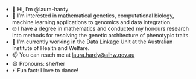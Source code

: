 - 👋 Hi, I’m @laura-hardy
- 👀 I’m interested in mathematical genetics, computational biology, machine learning applications to genomics and data integration.
- 🤓 I have a degree in mathematics and conducted my honours research into methods for resolving the genetic architecture of phenotypic traits.
- 🌱 I’m currently working in the Data Linkage Unit at the Australian Institute of Health and Welfare.
- 📫 You can reach me at laura.hardy@aihw.gov.au
- 😄 Pronouns: she/her
- ⚡ Fun fact: I love to dance!

<!---
laura-hardy/laura-hardy is a ✨ special ✨ repository because its `README.md` (this file) appears on your GitHub profile.
You can click the Preview link to take a look at your changes.
--->
